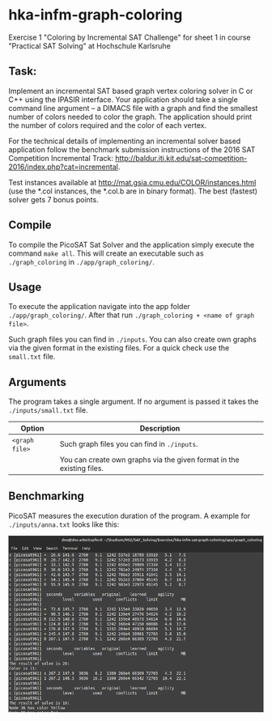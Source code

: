 # hka-infm-graph-coloring

Exercise 1 "Coloring by Incremental SAT Challenge" for sheet 1 in course "Practical SAT Solving" at Hochschule Karlsruhe

## Task:

Implement an incremental SAT based graph vertex coloring solver in C or C++ using the IPASIR interface. Your application should take a single command line argument – a DIMACS file with a graph and find the smallest number of colors needed to color the graph. The application should print the number of colors required and the color of each vertex. 

For the technical details of implementing an incremental solver based application follow the benchmark submission instructions of the 2016 SAT Competition Incremental Track: http://baldur.iti.kit.edu/sat-competition-2016/index.php?cat=incremental.

Test instances available at http://mat.gsia.cmu.edu/COLOR/instances.html (use the *.col instances, the *.col.b are in binary format). The best (fastest) solver gets 7 bonus points.

## Compile

To compile the PicoSAT Sat Solver and the application simply execute the command `make all`. This will create an executable such as `./graph_coloring` in `./app/graph_coloring/`.

## Usage

To execute the application navigate into the app folder `./app/graph_coloring/`. After that run `./graph_coloring + <name of graph file>`. 

Such graph files you can find in `./inputs`. You can also create own graphs via the given format in the existing files. For a quick check use the `small.txt` file. 

## Arguments

The program takes a single argument. If no argument is passed it takes the `./inputs/small.txt` file.

| Option                             | Description                                                              |
|------------------------------------|--------------------------------------------------------------------------|
| `<graph file>`                     | Such graph files you can find in `./inputs`.                             |
|                                    | You can create own graphs via the given format in the existing files.    |

## Benchmarking

PicoSAT measures the execution duration of the program. A example for `./inputs/anna.txt` looks like this:

![Example Result](example.png)